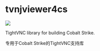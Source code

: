 # tvnjviewer4cs

![](https://img.shields.io/appveyor/ci/gruntjs/grunt.svg)

TightVNC library for building Cobalt Strike.

专用于Cobalt Strike的TightVNC支持库

